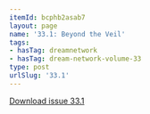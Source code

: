 ```yaml
---
itemId: bcphb2asab7
layout: page
name: '33.1: Beyond the Veil'
tags:
- hasTag: dreamnetwork
- hasTag: dream-network-volume-33
type: post
urlSlug: '33.1'
---
```

<a href="../files/pdfs/Volume_33/33.1_beyond_the_veil.pdf" download="">Download issue 33.1</a>